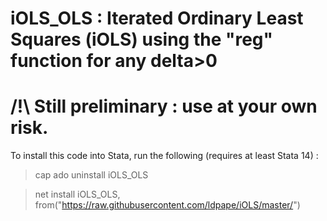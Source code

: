 # iOLS_OLS : Iterated Ordinary Least Squares (iOLS) using the "reg" function for any delta>0

# /!\ Still preliminary : use at your own risk.
To install this code into Stata, run the following (requires at least Stata 14) : 

>cap ado uninstall iOLS_OLS

>net install iOLS_OLS, from("https://raw.githubusercontent.com/ldpape/iOLS/master/")

